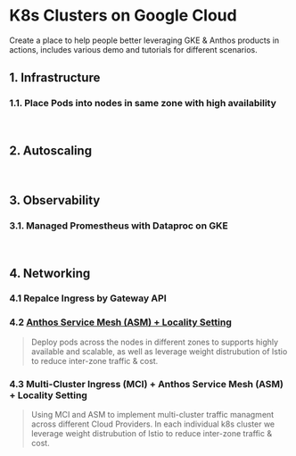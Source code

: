 # K8s Clusters on Google Cloud

Create a place to help people better leveraging GKE & Anthos products in actions, includes various demo and tutorials for different scenarios. 

## 1. Infrastructure
### 1.1. Place Pods into nodes in same zone with high availability
<br>

## 2. Autoscaling 
<br>

## 3. Observability
### 3.1. Managed Promestheus with Dataproc on GKE
<br>

## 4. Networking

### 4.1 Repalce Ingress by Gateway API

### 4.2 [Anthos Service Mesh (ASM) + Locality Setting](./docs/asm-locality.md)

> Deploy pods across the nodes in different zones to supports highly available and scalable, as well as leverage weight distrubution of Istio to reduce inter-zone traffic & cost.


### 4.3  Multi-Cluster Ingress (MCI) + Anthos Service Mesh (ASM) + Locality Setting

> Using MCI and ASM to implement multi-cluster traffic managment across different Cloud Providers. In each individual k8s cluster we leverage weight distrubution of Istio to reduce inter-zone traffic & cost.